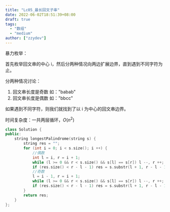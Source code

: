 ```yaml
---
title: "Lc05_最长回文子串"
date: 2022-06-02T18:51:39+08:00
draft: true
tags:
  - "数组"
  - "medium"
author: ["zzydev"]
---
```


暴力枚举：

首先枚举回文串的中心 i，然后分两种情况向两边扩展边界，直到遇到不同字符为止。

分两种情况讨论：

1. 回文串长度是奇数 如："babab"
2. 回文串长度是偶数 如："bbcc"

如果遇到不同字符，则我们就找到了以 i 为中心的回文串边界。

时间复杂度：一共两层循环，$O(n^2)$

```cpp
class Solution {
public:
    string longestPalindrome(string s) {
        string res = "";
        for (int i = 0; i < s.size(); i ++) {
            //偶数
            int l = i, r = i + 1;
            while (l >= 0 && r < s.size() && s[l] == s[r]) l --, r ++;
            if (res.size() < r - l - 1) res = s.substr(l + 1, r - l - 1);
            //奇数
            l = i - 1, r = i + 1;
            while (l >= 0 && r < s.size() && s[l] == s[r]) l --, r ++;
            if (res.size() < r - l - 1) res = s.substr(l + 1, r - l - 1);
        }
        return res;
    }
};
```

